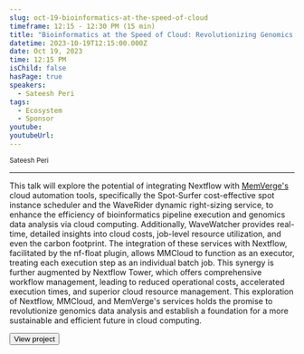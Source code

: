 ```yaml
---
slug: oct-19-bioinformatics-at-the-speed-of-cloud
timeframe: 12:15 - 12:30 PM (15 min)
title: "Bioinformatics at the Speed of Cloud: Revolutionizing Genomics with Nextflow and MMCloud"
datetime: 2023-10-19T12:15:00.000Z
date: Oct 19, 2023
time: 12:15 PM
isChild: false
hasPage: true
speakers:
  - Sateesh Peri
tags:
  - Ecosystem
  - Sponsor
youtube: 
youtubeUrl: 
---
```

<div className="mb-4">
  <small className="typo-small">
    Sateesh Peri
  </small>
</div>

<hr className="border-t border-gray-50 mb-4 opacity-20" />

This talk will explore the potential of integrating Nextflow with [MemVerge's](https://memverge.com/) cloud automation tools, specifically the Spot-Surfer cost-effective spot instance scheduler and the WaveRider dynamic right-sizing service, to enhance the efficiency of bioinformatics pipeline execution and genomics data analysis via cloud computing. Additionally, WaveWatcher provides real-time, detailed insights into cloud costs, job-level resource utilization, and even the carbon footprint. The integration of these services with Nextflow, facilitated by the nf-float plugin, allows MMCloud to function as an executor, treating each execution step as an individual batch job. This synergy is further augmented by Nextflow Tower, which offers comprehensive workflow management, leading to reduced operational costs, accelerated execution times, and superior cloud resource management. This exploration of Nextflow, MMCloud, and MemVerge's services holds the promise to revolutionize genomics data analysis and establish a foundation for a more sustainable and efficient future in cloud computing.

<div>
  <Button to="https://memverge.com/" variant="secondary" size="md" arrow>
    View project
  </Button>
</div>
